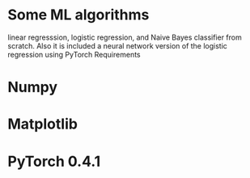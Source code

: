 # Some ML algorithms
linear regresssion, logistic regression, and Naive Bayes classifier from scratch. Also it is included a neural network version of the logistic regression using PyTorch
Requirements 
# Numpy
# Matplotlib
# PyTorch 0.4.1
